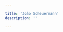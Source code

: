 ```yaml
---

title: 'João Scheuermann'
description: ''

---
```


<template>
  <div class="login">
    <h1>Condu</h1>
    <div><b>lat:</b> {{ position.lat }}</div>
    <div><b>long:</b> {{ position.lng }}</div>
    <div><b>timestamp:</b> {{ timestamp }}</div>
    <div>{{ dump }}</div>
  </div>
</template>

<script>
export default {
  data () {
    return {
      geolocationWatcherID: null,
      position: {
        lat: null,
        lng: null
      },
      timestamp: null,
      dump: null,
    }
  },

  methods: {
    startGeolocationWatch () {
      const GEOLOCATION_OPTIONS = {enableHighAccuracy: true}

      this.geolocationWatcherID = navigator.geolocation.watchPosition(this.watchPositionSucces, this.watchPositionError, GEOLOCATION_OPTIONS)
    },

    watchPositionSucces (data) {
      const { coords, timestamp } = data
      const { latitude, longitude } = coords

      this.position.lat = latitude
      this.position.lng = longitude
      this.timestamp = timestamp
    },

    watchPositionError (error) {

    },
  },
  
  mounted () {
    navigator.permissions.query({name:'geolocation'})
      .then((permissionStatus) => {
        if (permissionStatus.state === "granted") this.startGeolocationWatch()

        permissionStatus.onchange = function() {
          if (this.state === "granted") this.startGeolocationWatch()
        };
      });
  }
}

</script>

<style lang="scss">

</style>